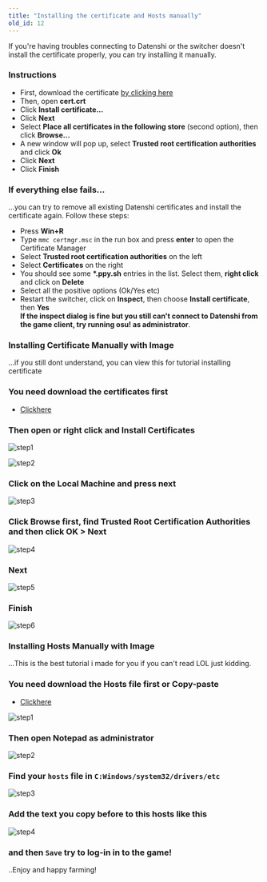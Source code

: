 ```yaml
---
title: "Installing the certificate and Hosts manually"
old_id: 12
---
```

If you're having troubles connecting to Datenshi or the switcher doesn't install the certificate properly, you can try installing it manually.

### Instructions
- First, download the certificate [by clicking here](https://datenshi.xyz/static/cert.crt)
- Then, open **cert.crt**
- Click **Install certificate...**
- Click **Next**
- Select **Place all certificates in the following store** (second option), then click **Browse...**
- A new window will pop up, select **Trusted root certification authorities** and click **Ok**
- Click **Next**
- Click **Finish**

### If everything else fails...
...you can try to remove all existing Datenshi certificates and install the certificate again. Follow these steps:

- Press **Win+R**  
- Type `mmc certmgr.msc` in the run box and press **enter** to open the Certificate Manager  
- Select **Trusted root certification authorities** on the left  
- Select **Certificates** on the right  
- You should see some **\*.ppy.sh** entries in the list. Select them, **right click** and click on **Delete**  
- Select all the positive options (Ok/Yes etc)  
- Restart the switcher, click on **Inspect**, then choose **Install certificate**, then **Yes**  
**If the inspect dialog is fine but you still can't connect to Datenshi from the game client, try running osu! as administrator**.

### Installing Certificate Manually with Image
...if you still dont understand, you can view this for tutorial installing certificate

### You need download the certificates first

- [Clickhere](https://old.datenshi.xyz/cert.crt)

### Then open or right click and Install Certificates

![step1](https://cdn.discordapp.com/attachments/698957154115125381/699480445208756224/unknown.png)

![step2](https://cdn.discordapp.com/attachments/698957154115125381/699480570375307344/unknown.png)

### Click on the Local Machine and press next

![step3](https://cdn.discordapp.com/attachments/698957154115125381/699480736486391928/unknown.png)

### Click Browse first, find **Trusted Root Certification Authorities** and then click OK > Next

![step4](https://cdn.discordapp.com/attachments/698957154115125381/699480847769927720/unknown.png)

### Next

![step5](https://cdn.discordapp.com/attachments/698957154115125381/699480879063629886/unknown.png)

### Finish

![step6](https://cdn.discordapp.com/attachments/698957154115125381/699480924848652308/unknown.png)


### Installing Hosts Manually with Image
...This is the best tutorial i made for you if you can't read LOL just kidding.

### You need download the Hosts file first or Copy-paste
- [Clickhere](https://datenshi.xyz/static/hosts.txt)

![step1](https://cdn.discordapp.com/attachments/700239763919339601/704337152229769217/unknown.png)

### Then open **Notepad** as administrator

![step2](https://cdn.discordapp.com/attachments/700239763919339601/704337857338147381/unknown.png)

### Find your `hosts` file in `C:Windows/system32/drivers/etc`

![step3](https://cdn.discordapp.com/attachments/700239763919339601/704337981514973274/unknown.png)

### Add the text you copy before to this hosts like this

![step4](https://cdn.discordapp.com/attachments/700239763919339601/704338211228614767/unknown.png)

### and then `Save` try to log-in in to the game!

..Enjoy and happy farming!
